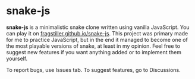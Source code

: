 # snake-js

**snake-js** is a minimalistic snake clone written using vanilla JavaScript. You can play it on [fragstiller.github.io/snake-js](https://fragstiller.github.io/snake-js/). This project was primary made for me to practice JavaScript, but in the end it managed to become one of the most playable versions of snake, at least in my opinion. Feel free to suggest new features if you want anything added or to implement them yourself.

To report bugs, use Issues tab. To suggest features, go to Discussions.